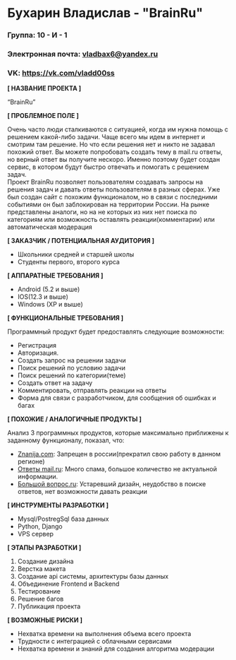 # Бухарин Владислав - "BrainRu"

### Группа: 10 - И - 1

### Электронная почта: vladbax6@yandex.ru

### VK: https://vk.com/vladd00ss

**[ НАЗВАНИЕ ПРОЕКТА ]**

“BrainRu”

**[ ПРОБЛЕМНОЕ ПОЛЕ ]**

Очень часто люди сталкиваются с ситуацией, когда им нужна помощь с решением какой-либо задачи. Чаще всего мы идем в интернет и смотрим там решение. Но что если решения нет и никто не задавал похожий ответ. Вы можете попробовать создать тему в mail.ru ответы, но верный ответ вы получите нескоро. Именно поэтому будет создан сервис, в котором будут быстро отвечать и помогать с решением задач.<br>
Проект BrainRu позволяет пользователям создавать запросы на решения задач и давать ответы пользователям в разных сферах.
Уже был создан сайт с похожим функционалом, но в связи с последними событиями он был заблокирован на территории России.
На рынке представлены аналоги, но на не которых из них нет поиска по категориям или возможность оставлять реакции(комментарии) или автоматическая модерация

**[ ЗАКАЗЧИК / ПОТЕНЦИАЛЬНАЯ АУДИТОРИЯ ]**

* Школьники средней и старшей школы
* Студенты первого, второго курса

**[ АППАРАТНЫЕ ТРЕБОВАНИЯ ]** 

* Android (5.2 и выше)
* IOS(12.3 и выше)
* Windows (XP и выше)

**[ ФУНКЦИОНАЛЬНЫЕ ТРЕБОВАНИЯ ]**

Программный продукт будет предоставлять следующие возможности:
* Регистрация
* Авторизация.
* Создать запрос на решении задачи
* Поиск решений по условию задачи
* Поиск решений по категории(теме)
* Создать ответ на задачу
* Комментировать, отправлять реакции на ответы
* Форма для связи с разработчиком, для сообщения об ошибках и багах

**[ ПОХОЖИЕ / АНАЛОГИЧНЫЕ ПРОДУКТЫ ]**

Анализ 3 программных продуктов, которые максимально приближены к заданному функционалу, показал, что:
* <a href="https://znanija.com">Znanija.com</a>: Запрещен в россии(прекратил свою работу в данном регионе)
*	<a href="https://otvet.mail.ru">Ответы mail.ru</a>: Много спама, большое количество не актуальной информации.
* <a href="http://bolshoyvopros.ru">Большой вопрос.ru</a>: Устаревший дизайн, неудобство в поиске ответов, нет возможности давать реакции

**[ ИНСТРУМЕНТЫ РАЗРАБОТКИ ]**

*	Mysql/PostregSql база данных
*	Python, Django
*	VPS сервер

**[ ЭТАПЫ РАЗРАБОТКИ ]**

1) Создание дизайна
2) Верстка макета
3) Создание api системы, архитектуры базы данных
4) Объединение Frontend и Backend
5) Тестирование
6) Решение багов
7) Публикация проекта

**[ ВОЗМОЖНЫЕ РИСКИ ]**

*	Нехватка времени на выполнения объема всего проекта
*	Трудности с интеграцией с облачными сервисами
* Нехватка времени и знаний для создания алгоритма модерации
